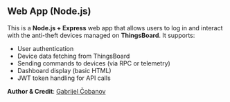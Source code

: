 ## Web App (Node.js)

This is a **Node.js + Express** web app that allows users to log in and interact with the  anti-theft devices managed on **ThingsBoard**. It supports:

- User authentication
- Device data fetching from ThingsBoard
- Sending commands to devices (via RPC or telemetry)
- Dashboard display (basic HTML)
- JWT token handling for API calls

**Author & Credit**: [Gabrijel Čobanov](https://github.com/Gabrijel-Cobanov)
